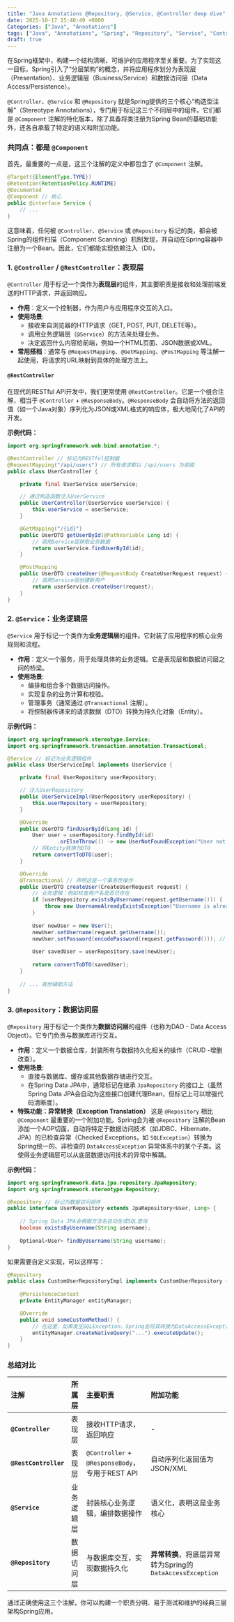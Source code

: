 ```yaml
---
title: "Java Annotations @Repository, @Service, @Controller deep dive"
date: 2025-10-17 15:40:49 +0800
Categories: ["Java", "Annotations"]
tags: ["Java", "Annotations", "Spring", "Repository", "Service", "Controller"]
draft: true
---
```


在Spring框架中，构建一个结构清晰、可维护的应用程序至关重要。为了实现这一目标，Spring引入了“分层架构”的概念，并将应用程序划分为表现层（Presentation）、业务逻辑层（Business/Service）和数据访问层（Data Access/Persistence）。

`@Controller`、`@Service` 和 `@Repository` 就是Spring提供的三个核心“构造型注解”（Stereotype Annotations），专门用于标记这三个不同层中的组件。它们都是 `@Component` 注解的特化版本，除了具备将类注册为Spring Bean的基础功能外，还各自承载了特定的语义和附加功能。

### 共同点：都是 `@Component`

首先，最重要的一点是，这三个注解的定义中都包含了 `@Component` 注解。

```java
@Target({ElementType.TYPE})
@Retention(RetentionPolicy.RUNTIME)
@Documented
@Component // 核心
public @interface Service {
    // ...
}
```

这意味着，任何被 `@Controller`、`@Service` 或 `@Repository` 标记的类，都会被Spring的组件扫描（Component Scanning）机制发现，并自动在Spring容器中注册为一个Bean。因此，它们都能实现依赖注入（DI）。

### 1. `@Controller` / `@RestController`：表现层

`@Controller` 用于标记一个类作为**表现层**的组件，其主要职责是接收和处理前端发送的HTTP请求，并返回响应。

- **作用**：定义一个控制器，作为用户与应用程序交互的入口。
- **使用场景**:
  - 接收来自浏览器的HTTP请求（GET, POST, PUT, DELETE等）。
  - 调用业务逻辑层（`@Service`）的方法来处理业务。
  - 决定返回什么内容给前端，例如一个HTML页面、JSON数据或XML。
- **常用搭档**：通常与 `@RequestMapping`、`@GetMapping`、`@PostMapping` 等注解一起使用，将请求的URL映射到具体的处理方法上。

#### `@RestController`

在现代的RESTful API开发中，我们更常使用 `@RestController`。它是一个组合注解，相当于 `@Controller` + `@ResponseBody`。`@ResponseBody` 会自动将方法的返回值（如一个Java对象）序列化为JSON或XML格式的响应体，极大地简化了API的开发。

**示例代码：**

```java
import org.springframework.web.bind.annotation.*;

@RestController // 标记为RESTful控制器
@RequestMapping("/api/users") // 所有请求都以 /api/users 为前缀
public class UserController {

    private final UserService userService;

    // 通过构造函数注入UserService
    public UserController(UserService userService) {
        this.userService = userService;
    }

    @GetMapping("/{id}")
    public UserDTO getUserById(@PathVariable Long id) {
        // 调用Service层获取业务数据
        return userService.findUserById(id);
    }

    @PostMapping
    public UserDTO createUser(@RequestBody CreateUserRequest request) {
        // 调用Service层创建新用户
        return userService.createUser(request);
    }
}
```

### 2. `@Service`：业务逻辑层

`@Service` 用于标记一个类作为**业务逻辑层**的组件。它封装了应用程序的核心业务规则和流程。

- **作用**：定义一个服务，用于处理具体的业务逻辑。它是表现层和数据访问层之间的桥梁。
- **使用场景**:
  - 编排和组合多个数据访问操作。
  - 实现复杂的业务计算和校验。
  - 管理事务（通常通过 `@Transactional` 注解）。
  - 将控制器传递来的请求数据（DTO）转换为持久化对象（Entity）。

**示例代码：**

```java
import org.springframework.stereotype.Service;
import org.springframework.transaction.annotation.Transactional;

@Service // 标记为业务逻辑组件
public class UserServiceImpl implements UserService {

    private final UserRepository userRepository;

    // 注入UserRepository
    public UserServiceImpl(UserRepository userRepository) {
        this.userRepository = userRepository;
    }

    @Override
    public UserDTO findUserById(Long id) {
        User user = userRepository.findById(id)
                .orElseThrow(() -> new UserNotFoundException("User not found with id: " + id));
        // 将Entity转换为DTO
        return convertToDTO(user);
    }

    @Override
    @Transactional // 声明这是一个事务性操作
    public UserDTO createUser(CreateUserRequest request) {
        // 业务逻辑：例如检查用户名是否已存在
        if (userRepository.existsByUsername(request.getUsername())) {
            throw new UsernameAlreadyExistsException("Username is already taken.");
        }
        
        User newUser = new User();
        newUser.setUsername(request.getUsername());
        newUser.setPassword(encodePassword(request.getPassword())); // 加密密码
        
        User savedUser = userRepository.save(newUser);
        
        return convertToDTO(savedUser);
    }
    
    // ... 其他辅助方法
}
```

### 3. `@Repository`：数据访问层

`@Repository` 用于标记一个类作为**数据访问层**的组件（也称为DAO - Data Access Object）。它专门负责与数据库进行交互。

- **作用**：定义一个数据仓库，封装所有与数据持久化相关的操作（CRUD -增删改查）。
- **使用场景**:
  - 直接与数据库、缓存或其他数据存储进行交互。
  - 在Spring Data JPA中，通常标记在继承 `JpaRepository` 的接口上（虽然Spring Data JPA会自动为这些接口创建代理Bean，但标记上可以增强代码清晰度）。
- **特殊功能：异常转换（Exception Translation）**
    这是 `@Repository` 相比 `@Component` 最重要的一个附加功能。Spring会为被 `@Repository` 注解的Bean添加一个AOP切面，自动将特定于数据访问技术（如JDBC、Hibernate、JPA）的已检查异常（Checked Exceptions，如 `SQLException`）转换为Spring统一的、非检查的 `DataAccessException` 异常体系中的某个子类。这使得业务逻辑层可以从底层数据访问技术的异常中解耦。

**示例代码：**

```java
import org.springframework.data.jpa.repository.JpaRepository;
import org.springframework.stereotype.Repository;

@Repository // 标记为数据访问组件
public interface UserRepository extends JpaRepository<User, Long> {
    
    // Spring Data JPA会根据方法名自动生成SQL查询
    boolean existsByUsername(String username);
    
    Optional<User> findByUsername(String username);
}
```

如果需要自定义实现，可以这样写：

```java
@Repository
public class CustomUserRepositoryImpl implements CustomUserRepository {
    
    @PersistenceContext
    private EntityManager entityManager;

    @Override
    public void someCustomMethod() {
        // 在这里，如果发生SQLException，Spring会将其转换为DataAccessException
        entityManager.createNativeQuery("...").executeUpdate();
    }
}
```

### 总结对比

| 注解 | 所属层 | 主要职责 | 附加功能 |
| :--- | :--- | :--- | :--- |
| **`@Controller`** | 表现层 | 接收HTTP请求，返回响应 | - |
| **`@RestController`** | 表现层 | `@Controller` + `@ResponseBody`，专用于REST API | 自动序列化返回值为JSON/XML |
| **`@Service`** | 业务逻辑层 | 封装核心业务逻辑，编排数据操作 | 语义化，表明这是业务核心 |
| **`@Repository`** | 数据访问层 | 与数据库交互，实现数据持久化 | **异常转换**，将底层异常转为Spring的`DataAccessException` |

通过正确使用这三个注解，你可以构建一个职责分明、易于测试和维护的经典三层架构Spring应用。

